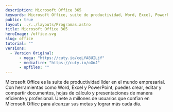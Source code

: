 ```yaml
---
description: Microsoft Office 365
keywords: Microsoft Office, suite de productividad, Word, Excel, PowerPoint, creación de documentos, edición de hojas de cálculo, presentaciones profesionales, compartir archivos, eficiencia empresarial, líder en el mundo, alcanzar metas, lograr más, confianza de millones de usuarios, herramientas de productividad
public: true
layout: ../../layouts/Programas.astro
title: Microsoft Office 365
heroImage: /office.svg
slug: office
tutorial: ""
versions:
  - Version Original:
      - mega: "https://cuty.io/cqLfA8UILjf"
      - mediafire: "https://cuty.io/oGnJ"
      - upfiles: ""
---
```


Microsoft Office es la suite de productividad líder en el mundo empresarial. Con herramientas como Word, Excel y PowerPoint, puedes crear, editar y compartir documentos, hojas de cálculo y presentaciones de manera eficiente y profesional. Únete a millones de usuarios que confían en Microsoft Office para alcanzar sus metas y lograr más cada día.
